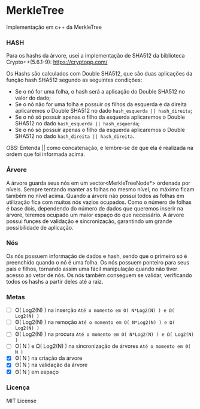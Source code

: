# MerkleTree
Implementação em c++ da MerkleTree

### HASH
Para os hashs da árvore, usei a implementação de SHA512 da biblioteca Crypto++(5.6.1-9): https://cryptopp.com/

Os Hashs são calculados com Double SHA512, que são duas aplicações da função hash SHA512 segundo as seguintes condições:
  - Se o nó for uma folha, o hash será a aplicação do Double SHA512 no valor do dado;
  - Se o nó não for uma folha e possuir os filhos da esquerda e da direita aplicaremos o Double SHA512 no dado `hash_esquerda || hash_direita`;
  - Se o nó só possuir apenas o filho da esquerda aplicaremos o Double SHA512 no dado `hash_esquerda || hash_esquerda`;
  - Se o nó só possuir apenas o filho da esquerda aplicaremos o Double SHA512 no dado `hash_direita || hash_direita`.
  
OBS: Entenda || como concatenação, e lembre-se de que ela é realizada na ordem que foi informada acima.

### Árvore
A árvore guarda seus nós em um vector<MerkleTreeNode*> ordenada por níveis. Sempre tentando manter as folhas no mesmo nível, no máximo ficam também no nível acima.
Quando a árvore não possui todos as folhas em utilização fica com muitos nós vazios ocupados. Como o número de folhas é base dois, dependendo do número de dados que queremos inserir na árvore, teremos ocupado um maior espaço do que necessário.
A árvore possui funçes de validação e sincronização, garantindo um grande possibilidade de aplicação.

### Nós
Os nós possuem informação de dados e hash, sendo que o primeiro só é preenchido quando o nó é uma folha.
Os nós possuem ponteiro para seus pais e filhos, tornando assim uma fácil manipulação quando não tiver acesso ao vetor de nós.
Os nós também conseguem se validar, verificando todos os hashs a partir deles até a raiz.

### Metas
- [ ] O( Log2(N) ) na inserção `Até o momento em O( N*Log2(N) ) e Ω( Log2(N) )`
- [ ] Θ( Log2(N) ) na remoção `Até o momento em O( N*Log2(N) ) e Ω( Log2(N) )`
- [ ] Θ( Log2(N) ) na procura `Até o momento em O( N*Log2(N) ) e Ω( Log2(N) )`
- [ ] O( N ) e Ω( Log2(N) ) na sincronização de árvores `Até o momento em Θ( N )`
- [x] Θ( N ) na criação da árvore
- [x] Θ( N ) na validação da árvore
- [x] Θ( N ) em espaço

### Licença
 MIT License 
